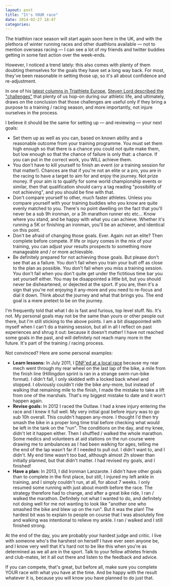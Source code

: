 ```yaml
---
layout: post
title: "It's YOUR race"
date: 2014-02-27 18:47
categories:
---
```

The triathlon race season will start again soon here in the UK, and with the plethora of winter running races and other duathlons available — not to mention overseas racing — I can see a lot of my friends and twitter buddies getting in some fast action over the week-ends.

However, I noticed a trend lately: this also comes with plenty of them doubting themselves for the goals they have set a long way back. For most, they've been reasonable in setting those up, so it's all about confidence and re-adjustment.

<!--more-->

In one of his [latest columns in Triathlete Europe](http://triathlete-europe.competitor.com/tag/steven-lord), [Steven Lord described the "challenges"](http://triathlete-europe.competitor.com/2014/02/19/steven-lord-blog-challenges) that plenty of us hop-on during our athletic life, and ultimately, draws on the conclusion that those challenges are useful only if they bring a purpose to a training / racing season, and more importantly, not injure ourselves in the process.

I believe it should be the same for setting up — and reviewing — your next goals:


* Set them up as well as you can, based on known ability and a reasonable outcome from your training programme. You must set them high enough so that there is a chance you could not quite make them, but low enough so that the chance of failure is only that: a chance. If you can put in the correct work, you WILL achieve them.
* You don't have to kill yourself to finish an event (or a training session for that matter!). Chances are that if you're not an elite or a pro, you are in the racing to have a target to aim for and enjoy the journey. Not prize money. If your aim is to qualify for some world championship events or similar, then that qualification should carry a tag reading "possibility of not achieving", and you should be fine with that.
* Don't compare yourself to other, much faster athletes. Unless you compare yourself with your training buddies who you know are quite evenly matched to you. There's no point dwelling on the fact that you'll never be a sub 9h ironman, or a 3h marathon runner etc etc... Know where you stand, and be happy with what you can achieve. Whether it's running a 5K or finishing an ironman, you'll be an achiever, and identical on this point.
* Don't be afraid of changing those goals. Ever. Again: not an elite? Then complete before compete. If life or injury comes in the mix of your training, you can adjust your results prospects to something more manageable and / or more achievable.
* Be definitely prepared for not achieving those goals. But please don't see that as a failure. You don't fail when you train your butt off as close to the plan as possible. You don't fail when you miss a training session. You don't fail when you don't quite get under the fictitious time bar you set yourself either. You may be disappointed a little bit, but you should never be disheartened, or dejected at the sport. If you are, then it's a sign that you're not enjoying it any-more and you need to re-focus and dial it down. Think about the journey and what that brings you. The end goal is a mere pretext to be on the journey.

I'm frequently told that what I do is fast and furious, top level stuff. No. It's not. My personal goals may not be the same than yours or other people out there, but I'm still sticking to the above points. I am a bit disappointed with myself when I can't do a training session, but all in all I reflect on past experiences and shrug it out: because it doesn't matter! I have not reached some goals in the past, and will definitely not reach many more in the future. It's part of the training / racing process.

Not convinced? Here are some personal examples:


* **Learn lessons:** In July 2011, I [DNF'ed at a local race](http://tri.ekynoxe.com/hillingdon-sprint-or-my-first-dnf/) because my rear mech went through my rear wheel on the last lap of the bike, a mile from the finish line (Hillingdon sprint is ran in a strange swim-run-bike format). I didn't fall, I only skidded with a locked back wheel and stopped. I obviously couldn't ride the bike any-more, but instead of walking that remaining mile to the finish, I made the mistake to take a lift from one of the marshals. That's my biggest mistake to date and it won't happen again.
* **Revise goals:** In 2012 I raced the Outlaw. I had a knee injury entering the race and I knew it full well. My very initial goal before injury was to go sub 10h overall. This couldn't happen any-more. I thought I'd then try smash the bike in a proper long time trial before checking what would be left in the tank on the "run". The conditions on the day, and my knee, didn't let it happen either. Then I shuffled / walked the whole marathon. Some medics and volunteers at aid stations on the run course were drawing me to ambulances as I had been walking for ages, telling me the end of the lap wasn't far if I needed to pull out. I didn't want to, and I didn't. My end time wasn't too bad, although almost 2h slower than initially planned, but that didn't matter. I had revised my goals, and I finished!
* **Have a plan:** In 2013, I did Ironman Lanzarote. I didn't have other goals than to complete in the first place, but still, I injured my left ankle in training, and I simply couldn't run, at all, for about 7 weeks. I only resumed some running with just about month before the race. The strategy therefore had to change, and after a great bike ride, I ran / walked the marathon. Definitely not what I wanted to do, and definitely not doing well for me not wanting to look like "another one who smashed the bike and blew up on the run". But it was the plan! The hardest bit was to explain to people on course that I was absolutely fine and walking was intentional to relieve my ankle. I ran / walked and I still finished strong.


At the end of the day, you are probably your hardest judge and critic. I live with someone who's the harshest on herself I have ever seen anyone be, and I know very well that it's hard not to be like this when you're as determined as we all are in the sport. Talk to your fellow athletes friends and club-mates, let it all out there and listen to the feedback and advice.

If you can compete, that's great, but before all, make sure you complete YOUR race with what you have at the time. And be happy with the result whatever it is, because you will know you have planned to do just that.